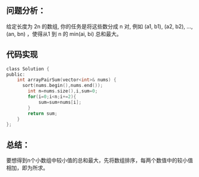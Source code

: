 ## 问题分析： 
给定长度为 2n 的数组, 你的任务是将这些数分成 n 对, 例如 (a1, b1), (a2, b2), ..., (an, bn) ，使得从1 到 n 的 min(ai, bi) 总和最大。
## 代码实现
```c
class Solution {
public:
    int arrayPairSum(vector<int>& nums) {
      sort(nums.begin(),nums.end());
        int n=nums.size(),i,sum=0;
        for(i=0;i<n;i+=2){
            sum=sum+nums[i];
        }
        return sum;
    }
};
```
## 总结：
要想得到n个小数组中较小值的总和最大，先将数组排序，每两个数值中的较小值相加，即为所求。